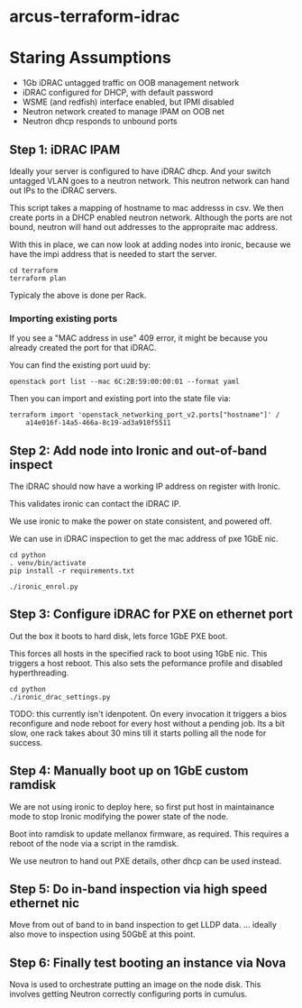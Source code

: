 # arcus-terraform-idrac

# Staring Assumptions

* 1Gb iDRAC untagged traffic on OOB management network
* iDRAC configured for DHCP, with default password
* WSME (and redfish) interface enabled, but IPMI disabled
* Neutron network created to manage IPAM on OOB net
* Neutron dhcp responds to unbound ports

## Step 1: iDRAC IPAM

Ideally your server is configured to have iDRAC dhcp.
And your switch untagged VLAN goes to a neutron network.
This neutron network can hand out IPs to the iDRAC servers.

This script takes a mapping of hostname to mac addresss in csv.
We then create ports in a DHCP enabled neutron network.
Although the ports are not bound, neutron will hand out addresses
to the appropraite mac address.

With this in place, we can now look at adding nodes into ironic,
because we have the impi address that is needed to start the server.

    cd terraform
    terraform plan

Typicaly the above is done per Rack.

### Importing existing ports

If you see a "MAC address in use" 409 error, it might be because
you already created the port for that iDRAC.

You can find the existing port uuid by:

    openstack port list --mac 6C:2B:59:00:00:01 --format yaml

Then you can import and existing port into the state file via:

    terraform import 'openstack_networking_port_v2.ports["hostname"]' /
        a14e016f-14a5-466a-8c19-ad3a910f5511

## Step 2: Add node into Ironic and out-of-band inspect

The iDRAC should now have a working IP address on register with Ironic.

This validates ironic can contact the iDRAC IP.

We use ironic to make the power on state consistent, and powered off.

We can use in iDRAC inspection to get the mac address of pxe 1GbE nic.

    cd python
    . venv/bin/activate
    pip install -r requirements.txt

    ./ironic_enrol.py

## Step 3: Configure iDRAC for PXE on ethernet port

Out the box it boots to hard disk, lets force 1GbE PXE boot.

This forces all hosts in the specified rack to boot using 1GbE nic.
This triggers a host reboot. This also sets the peformance profile
and disabled hyperthreading.

    cd python
    ./ironic_drac_settings.py

TODO: this currently isn't idenpotent. On every invocation it
triggers a bios reconfigure and node reboot for every host without
a pending job. Its a bit slow, one rack takes about 30 mins till
it starts polling all the node for success.

## Step 4: Manually boot up on 1GbE custom ramdisk

We are not using ironic to deploy here,
so first put host in maintainance mode
to stop Ironic modifying the power state of the node.

Boot into ramdisk to update mellanox firmware, as required.
This requires a reboot of the node via a script in the ramdisk.

We use neutron to hand out PXE details, other dhcp can be used instead.

## Step 5: Do in-band inspection via high speed ethernet nic

Move from out of band to in band inspection to get LLDP data.
... ideally also move to inspection using 50GbE at this point.

## Step 6: Finally test booting an instance via Nova

Nova is used to orchestrate putting an image on the node disk.
This involves getting Neutron correctly configuring ports in cumulus.
